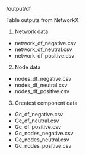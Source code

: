 /output/df

Table outputs from NetworkX.

1. Network data
- network_df_negative.csv
- network_df_neutral.csv
- network_df_positive.csv

2. Node data
- nodes_df_negative.csv
- nodes_df_neutral.csv
- nodes_df_positive.csv

3. Greatest component data
- Gc_df_negative.csv
- Gc_df_neutral.csv
- Gc_df_positive.csv
- Gc_nodes_negative.csv
- Gc_nodes_neutral.csv
- Gc_nodes_positive.csv
